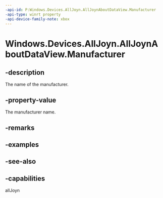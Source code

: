 ```yaml
---
-api-id: P:Windows.Devices.AllJoyn.AllJoynAboutDataView.Manufacturer
-api-type: winrt property
-api-device-family-note: xbox
---
```


<!-- Property syntax
public string Manufacturer { get; }
-->

# Windows.Devices.AllJoyn.AllJoynAboutDataView.Manufacturer

## -description
The name of the manufacturer.

## -property-value
The manufacturer name.

## -remarks

## -examples

## -see-also


## -capabilities
allJoyn